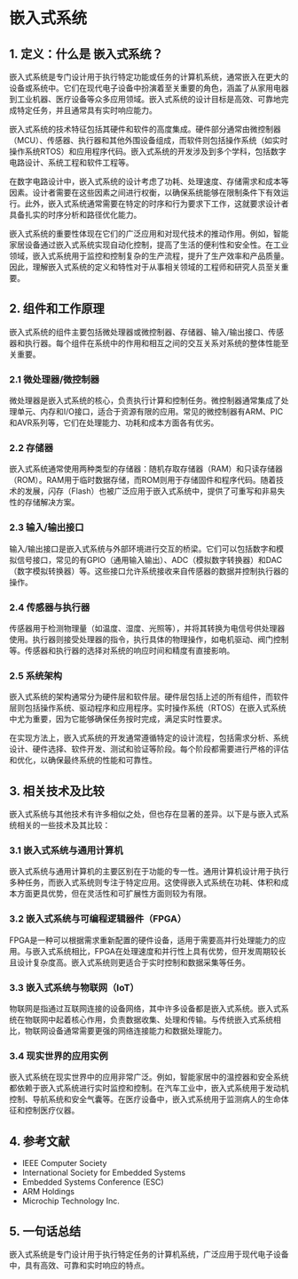# 嵌入式系统

## 1. 定义：什么是 **嵌入式系统**？
嵌入式系统是专门设计用于执行特定功能或任务的计算机系统，通常嵌入在更大的设备或系统中。它们在现代电子设备中扮演着至关重要的角色，涵盖了从家用电器到工业机器、医疗设备等众多应用领域。嵌入式系统的设计目标是高效、可靠地完成特定任务，并且通常具有实时响应能力。

嵌入式系统的技术特征包括其硬件和软件的高度集成。硬件部分通常由微控制器（MCU）、传感器、执行器和其他外围设备组成，而软件则包括操作系统（如实时操作系统RTOS）和应用程序代码。嵌入式系统的开发涉及到多个学科，包括数字电路设计、系统工程和软件工程等。

在数字电路设计中，嵌入式系统的设计考虑了功耗、处理速度、存储需求和成本等因素。设计者需要在这些因素之间进行权衡，以确保系统能够在限制条件下有效运行。此外，嵌入式系统通常需要在特定的时序和行为要求下工作，这就要求设计者具备扎实的时序分析和路径优化能力。

嵌入式系统的重要性体现在它们的广泛应用和对现代技术的推动作用。例如，智能家居设备通过嵌入式系统实现自动化控制，提高了生活的便利性和安全性。在工业领域，嵌入式系统用于监控和控制复杂的生产流程，提升了生产效率和产品质量。因此，理解嵌入式系统的定义和特性对于从事相关领域的工程师和研究人员至关重要。

## 2. 组件和工作原理
嵌入式系统的组件主要包括微处理器或微控制器、存储器、输入/输出接口、传感器和执行器。每个组件在系统中的作用和相互之间的交互关系对系统的整体性能至关重要。

### 2.1 微处理器/微控制器
微处理器是嵌入式系统的核心，负责执行计算和控制任务。微控制器通常集成了处理单元、内存和I/O接口，适合于资源有限的应用。常见的微控制器有ARM、PIC和AVR系列等，它们在处理能力、功耗和成本方面各有优劣。

### 2.2 存储器
嵌入式系统通常使用两种类型的存储器：随机存取存储器（RAM）和只读存储器（ROM）。RAM用于临时数据存储，而ROM则用于存储固件和程序代码。随着技术的发展，闪存（Flash）也被广泛应用于嵌入式系统中，提供了可重写和非易失性的存储解决方案。

### 2.3 输入/输出接口
输入/输出接口是嵌入式系统与外部环境进行交互的桥梁。它们可以包括数字和模拟信号接口，常见的有GPIO（通用输入输出）、ADC（模拟数字转换器）和DAC（数字模拟转换器）等。这些接口允许系统接收来自传感器的数据并控制执行器的操作。

### 2.4 传感器与执行器
传感器用于检测物理量（如温度、湿度、光照等），并将其转换为电信号供处理器使用。执行器则接受处理器的指令，执行具体的物理操作，如电机驱动、阀门控制等。传感器和执行器的选择对系统的响应时间和精度有直接影响。

### 2.5 系统架构
嵌入式系统的架构通常分为硬件层和软件层。硬件层包括上述的所有组件，而软件层则包括操作系统、驱动程序和应用程序。实时操作系统（RTOS）在嵌入式系统中尤为重要，因为它能够确保任务按时完成，满足实时性要求。

在实现方法上，嵌入式系统的开发通常遵循特定的设计流程，包括需求分析、系统设计、硬件选择、软件开发、测试和验证等阶段。每个阶段都需要进行严格的评估和优化，以确保最终系统的性能和可靠性。

## 3. 相关技术及比较
嵌入式系统与其他技术有许多相似之处，但也存在显著的差异。以下是与嵌入式系统相关的一些技术及其比较：

### 3.1 嵌入式系统与通用计算机
嵌入式系统与通用计算机的主要区别在于功能的专一性。通用计算机设计用于执行多种任务，而嵌入式系统则专注于特定应用。这使得嵌入式系统在功耗、体积和成本方面更具优势，但在灵活性和可扩展性方面则较为有限。

### 3.2 嵌入式系统与可编程逻辑器件（FPGA）
FPGA是一种可以根据需求重新配置的硬件设备，适用于需要高并行处理能力的应用。与嵌入式系统相比，FPGA在处理速度和并行性上具有优势，但开发周期较长且设计复杂度高。嵌入式系统则更适合于实时控制和数据采集等任务。

### 3.3 嵌入式系统与物联网（IoT）
物联网是指通过互联网连接的设备网络，其中许多设备都是嵌入式系统。嵌入式系统在物联网中起着核心作用，负责数据收集、处理和传输。与传统嵌入式系统相比，物联网设备通常需要更强的网络连接能力和数据处理能力。

### 3.4 现实世界的应用实例
嵌入式系统在现实世界中的应用非常广泛。例如，智能家居中的温控器和安全系统都依赖于嵌入式系统进行实时监控和控制。在汽车工业中，嵌入式系统用于发动机控制、导航系统和安全气囊等。在医疗设备中，嵌入式系统用于监测病人的生命体征和控制医疗仪器。

## 4. 参考文献
- IEEE Computer Society
- International Society for Embedded Systems
- Embedded Systems Conference (ESC)
- ARM Holdings
- Microchip Technology Inc.

## 5. 一句话总结
嵌入式系统是专门设计用于执行特定任务的计算机系统，广泛应用于现代电子设备中，具有高效、可靠和实时响应的特点。